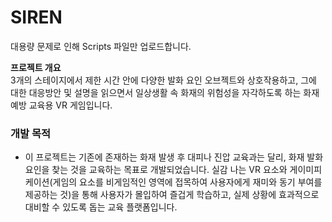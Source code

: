 # SIREN

대용량 문제로 인해 Scripts 파일만 업로드합니다.

**프로젝트 개요**<br>
3개의 스테이지에서 제한 시간 안에 다양한 발화 요인 오브젝트와 상호작용하고, 그에 대한 대응방안 및 설명을 읽으면서 일상생활 속 화재의 위험성을 자각하도록 하는 화재 예방 교육용 VR 게임입니다.

### **개발 목적**
- 이 프로젝트는 기존에 존재하는 화재 발생 후 대피나 진압 교육과는 달리, 화재 발화 요인을 찾는 것을 교육하는 목표로 개발되었습니다. 실감 나는 VR 요소와 게이미피케이션(게임의 요소를 비게임적인 영역에 접목하여 사용자에게 재미와 동기 부여를 제공하는 것)을 통해 사용자가 몰입하여 즐겁게 학습하고, 실제 상황에 효과적으로 대비할 수 있도록 돕는 교육 플랫폼입니다.
